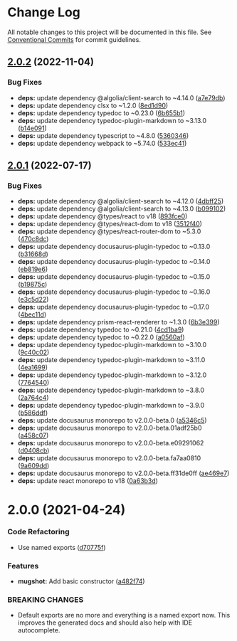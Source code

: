 # Change Log

All notable changes to this project will be documented in this file.
See [Conventional Commits](https://conventionalcommits.org) for commit guidelines.

## [2.0.2](https://github.com/NiGhTTraX/mugshot/compare/docs@2.0.1...docs@2.0.2) (2022-11-04)

### Bug Fixes

- **deps:** update dependency @algolia/client-search to ~4.14.0 ([a7e79db](https://github.com/NiGhTTraX/mugshot/commit/a7e79db56b4df3e21f87775ee855d4868c75ec84))
- **deps:** update dependency clsx to ~1.2.0 ([8ed1d90](https://github.com/NiGhTTraX/mugshot/commit/8ed1d90d0751c0ea3cd1b7ec8ea1ba65e21d2a13))
- **deps:** update dependency typedoc to ~0.23.0 ([6b655b1](https://github.com/NiGhTTraX/mugshot/commit/6b655b149043664b387cc9bea132431ce72bf792))
- **deps:** update dependency typedoc-plugin-markdown to ~3.13.0 ([b14e091](https://github.com/NiGhTTraX/mugshot/commit/b14e091857517e05807c498a1b2655a33bd3bb89))
- **deps:** update dependency typescript to ~4.8.0 ([5360346](https://github.com/NiGhTTraX/mugshot/commit/5360346a2d4d988afe5f55ef789dfb037940dfae))
- **deps:** update dependency webpack to ~5.74.0 ([533ec41](https://github.com/NiGhTTraX/mugshot/commit/533ec4169d607f3dfbd4a4d993a046d1b52e5a7f))

## [2.0.1](https://github.com/NiGhTTraX/mugshot/compare/docs@2.0.0...docs@2.0.1) (2022-07-17)

### Bug Fixes

- **deps:** update dependency @algolia/client-search to ~4.12.0 ([4dbff25](https://github.com/NiGhTTraX/mugshot/commit/4dbff253ce34ded6f17d9fe0b6da47ff568b5f8d))
- **deps:** update dependency @algolia/client-search to ~4.13.0 ([b099102](https://github.com/NiGhTTraX/mugshot/commit/b0991020a3ef643683a74b8db6fca7c138a0b17b))
- **deps:** update dependency @types/react to v18 ([893fce0](https://github.com/NiGhTTraX/mugshot/commit/893fce0c9ff81f3ee39272ce2a5fbb0a000e011a))
- **deps:** update dependency @types/react-dom to v18 ([3512f40](https://github.com/NiGhTTraX/mugshot/commit/3512f40fb3df43c5f9701b93286e9331084715ca))
- **deps:** update dependency @types/react-router-dom to ~5.3.0 ([470c8dc](https://github.com/NiGhTTraX/mugshot/commit/470c8dc4eb1b085cac90dd0701bf0fdf635d0a3c))
- **deps:** update dependency docusaurus-plugin-typedoc to ~0.13.0 ([b31668d](https://github.com/NiGhTTraX/mugshot/commit/b31668d1a4ba21ee3ad9374999295f0101c38f76))
- **deps:** update dependency docusaurus-plugin-typedoc to ~0.14.0 ([eb819e6](https://github.com/NiGhTTraX/mugshot/commit/eb819e6e2bac9974f4edba7dabb325b3a6c08de6))
- **deps:** update dependency docusaurus-plugin-typedoc to ~0.15.0 ([b19875c](https://github.com/NiGhTTraX/mugshot/commit/b19875c7f893c4b99ea8df342666ae02c7813065))
- **deps:** update dependency docusaurus-plugin-typedoc to ~0.16.0 ([e3c5d22](https://github.com/NiGhTTraX/mugshot/commit/e3c5d22d150b6e059d6557c4a34ae1a68cb10df1))
- **deps:** update dependency docusaurus-plugin-typedoc to ~0.17.0 ([4bec11d](https://github.com/NiGhTTraX/mugshot/commit/4bec11de92ed8ad4011213cf40402bf6e0bce73e))
- **deps:** update dependency prism-react-renderer to ~1.3.0 ([6b3e399](https://github.com/NiGhTTraX/mugshot/commit/6b3e3998c43aecb9fdbc9060a63f2dfb256b72ac))
- **deps:** update dependency typedoc to ~0.21.0 ([4cd1ba9](https://github.com/NiGhTTraX/mugshot/commit/4cd1ba925e4ebbe42848628c6ea9061a977c37e3))
- **deps:** update dependency typedoc to ~0.22.0 ([a0560af](https://github.com/NiGhTTraX/mugshot/commit/a0560afae245ca89b3dd668ab3e2375cf03c3e96))
- **deps:** update dependency typedoc-plugin-markdown to ~3.10.0 ([9c40c02](https://github.com/NiGhTTraX/mugshot/commit/9c40c029578a4b4e1d83078cb330b586982a1b5a))
- **deps:** update dependency typedoc-plugin-markdown to ~3.11.0 ([4ea1699](https://github.com/NiGhTTraX/mugshot/commit/4ea16999fc0e806dc438cdbd44b8be032f3a6746))
- **deps:** update dependency typedoc-plugin-markdown to ~3.12.0 ([7764540](https://github.com/NiGhTTraX/mugshot/commit/776454025802c20be139c82d4ba3cf3169f9b413))
- **deps:** update dependency typedoc-plugin-markdown to ~3.8.0 ([2a764c4](https://github.com/NiGhTTraX/mugshot/commit/2a764c465a6ac406e18c11b8e4a508c5dd558a77))
- **deps:** update dependency typedoc-plugin-markdown to ~3.9.0 ([b586ddf](https://github.com/NiGhTTraX/mugshot/commit/b586ddf79b280cdac0e5b3016bf031374365d388))
- **deps:** update docusaurus monorepo to v2.0.0-beta.0 ([a5346c5](https://github.com/NiGhTTraX/mugshot/commit/a5346c5bb0b271534c81c48e1c0847c602c474d8))
- **deps:** update docusaurus monorepo to v2.0.0-beta.01adf25b0 ([a458c07](https://github.com/NiGhTTraX/mugshot/commit/a458c076a7c91373050a438acd3b58bfb0bcce6a))
- **deps:** update docusaurus monorepo to v2.0.0-beta.e09291062 ([d0408cb](https://github.com/NiGhTTraX/mugshot/commit/d0408cb09df76ca2106c87f3fba7dc72a77324c7))
- **deps:** update docusaurus monorepo to v2.0.0-beta.fa7aa0810 ([9a609dd](https://github.com/NiGhTTraX/mugshot/commit/9a609ddc137056ad948d616233f315af3d630203))
- **deps:** update docusaurus monorepo to v2.0.0-beta.ff31de0ff ([ae469e7](https://github.com/NiGhTTraX/mugshot/commit/ae469e72e7d9c4e280d53f9391f51a1405dc604d))
- **deps:** update react monorepo to v18 ([0a63b3d](https://github.com/NiGhTTraX/mugshot/commit/0a63b3de03bc3d723d7e46fcc81cdbf814f771f5))

# 2.0.0 (2021-04-24)

### Code Refactoring

- Use named exports ([d70775f](https://github.com/NiGhTTraX/mugshot/commit/d70775f4f04f4faf92ccb3c4b6608ee734562e91))

### Features

- **mugshot:** Add basic constructor ([a482f74](https://github.com/NiGhTTraX/mugshot/commit/a482f743a9a18eac8bf120343e2bad1ff1fd9913))

### BREAKING CHANGES

- Default exports are no more and everything is a named
  export now. This improves the generated docs and should also help with
  IDE autocomplete.
